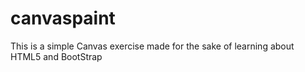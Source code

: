 # canvaspaint
This is a simple Canvas exercise made for the sake of learning about HTML5 and BootStrap
